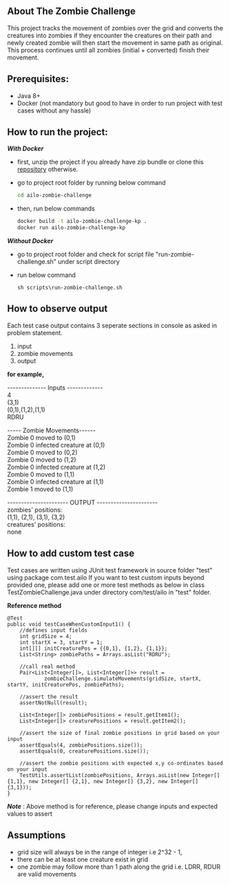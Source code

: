 ## About The Zombie Challenge
This project tracks the movement of zombies over the grid and converts the creatures into zombies if they encounter the creatures on their path and newly created zombie will then start the movement in same path as original. This process continues until all zombies (initial + converted) finish their movement.

## Prerequisites:
- Java 8+
- Docker (not mandatory but good to have in order to run project with test cases without any hassle)

## How to run the project:
***With Docker***
- first, unzip the project if you already have zip bundle or clone this <a href="https://kinjal63@bitbucket.org/kinjal63/ailo-zombie-challenge.git">repository</a> otherwise.
- go to project root folder by running below command

   ```sh
   cd ailo-zombie-challenge
   ```
- then, run below commands

   ```sh
   docker build -t ailo-zombie-challenge-kp .
   docker run ailo-zombie-challenge-kp
   ```

***Without Docker***
- go to project root folder and check for script file "run-zombie-challenge.sh" under script directory
- run below command
 
  ```
  sh scripts\run-zombie-challenge.sh
  ````

## How to observe output
Each test case output contains 3 seperate sections in console as asked in problem statement.
1. input
2. zombie movements
3. output

**for example,**

-------------- Inputs -------------\
4\
(3,1)\
(0,1),(1,2),(1,1)\
RDRU

----- Zombie Movements------\
Zombie 0 moved to (0,1)\
Zombie 0 infected creature at (0,1)\
Zombie 0 moved to (0,2)\
Zombie 0 moved to (1,2)\
Zombie 0 infected creature at (1,2)\
Zombie 0 moved to (1,1)\
Zombie 0 infected creature at (1,1)\
Zombie 1 moved to (1,1)

----------------------  OUTPUT  ----------------------\
zombies' positions:\
(1,1), (2,1), (3,1), (3,2)\
creatures' positions:\
none

## How to add custom test case
Test cases are written using JUnit test framework in source folder "test" using package com.test.ailo
If you want to test custom inputs beyond provided one, please add one or more test methods as below in class TestZombieChallenge.java under directory com/test/ailo in "test" folder.

**Reference method**

    @Test
	public void testCaseWhenCustomInput1() {
	    //defines input fields
		int gridSize = 4;
		int startX = 3, startY = 1;
		int[][] initCreaturePos = {{0,1}, {1,2}, {1,1}};
		List<String> zombiePaths = Arrays.asList("RDRU");
		
		//call real method
		Pair<List<Integer[]>, List<Integer[]>> result = 
				zombieChallenge.simulateMovements(gridSize, startX, startY, initCreaturePos, zombiePaths);
				
		//assert the result
		assertNotNull(result);
		
		List<Integer[]> zombiePositions = result.getItem1();
		List<Integer[]> creaturePositions = result.getItem2();
		
		//assert the size of final zombie positions in grid based on your input
		assertEquals(4, zombiePositions.size());
		assertEquals(0, creaturePositions.size());

        //assert the zombie positions with expected x,y co-ordinates based on your input
		TestUtils.assertList(zombiePositions, Arrays.asList(new Integer[] {1,1}, new Integer[] {2,1}, new Integer[] {3,2}, new Integer[] {3,1}));
	}

***Note*** : Above method is for reference, please change inputs and expected values to assert

## Assumptions
- grid size will always be in the range of integer i.e 2^32 - 1,
- there can be at least one creature exist in grid
- one zombie may follow more than 1 path along the grid i.e. LDRR, RDUR are valid movements
